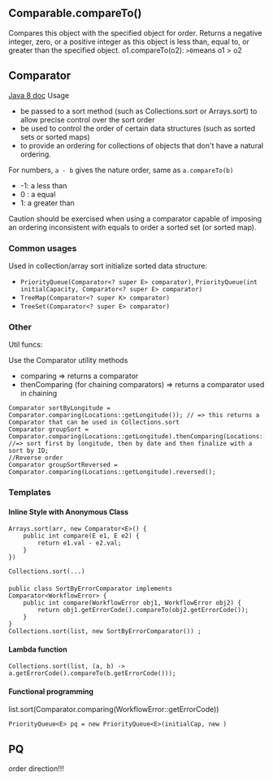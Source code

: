 ## Comparable.compareTo()
Compares this object with the specified object for order. Returns a negative integer, zero, or a positive integer as this object is less than, equal to, or greater than the specified object.
o1.compareTo(o2): `>0`means o1 > o2

## Comparator
[Java 8 doc](https://docs.oracle.com/javase/8/docs/api/java/util/Comparator.html)
Usage
* be passed to a sort method (such as Collections.sort or Arrays.sort) to allow precise control over the sort order
* be used to control the order of certain data structures (such as sorted sets or sorted maps)
* to provide an ordering for collections of objects that don't have a natural ordering.


For numbers, `a - b` gives the nature order, same as `a.compareTo(b)`
* -1: a less than
* 0 : a equal
* 1: a greater than

Caution should be exercised when using a comparator capable of imposing an ordering inconsistent with equals to order a sorted set (or sorted map).


### Common usages
Used in collection/array sort
initialize sorted data structure: 
* `PriorityQueue(Comparator<? super E> comparator)`, `PriorityQueue(int initialCapacity, Comparator<? super E> comparator)`
* `TreeMap(Comparator<? super K> comparator)`
* `TreeSet(Comparator<? super E> comparator)`

### Other 
Util funcs:

Use the Comparator utility methods
* comparing => returns a comparator
* thenComparing (for chaining comparators) => returns a comparator used in chaining

```
Comparator sortByLongitude = Comparator.comparing(Locations::getLongitude()); // => this returns a Comparator that can be used in Collections.sort
Comparator groupSort = Comparator.comparing(Locations::getLongitude).thenComparing(Locations::getDate()).thenComparing(Locations::getId()); //=> sort first by longitude, then by date and then finalize with a sort by ID;
//Reverse order
Comparator groupSortReversed = Comparator.comparing(Locations::getLongitude).reversed();
```
### Templates
#### Inline Style with Anonymous Class 
```
Arrays.sort(arr, new Comparator<E>() {
    public int compare(E e1, E e2) {
        return e1.val - e2.val;
    }
})

Collections.sort(...)

```
#### 

```
public class SortByErrorComparator implements Comparator<WorkflowError> {
    public int compare(WorkflowError obj1, WorkflowError obj2) {
        return obj1.getErrorCode().compareTo(obj2.getErrorCode());
    }
}
Collections.sort(list, new SortByErrorComparator()) ;

```
#### Lambda function
```
Collections.sort(list, (a, b) -> a.getErrorCode().compareTo(b.getErrorCode()));
```

#### Functional programming
list.sort(Comparator.comparing(WorkflowError::getErrorCode))

```
PriorityQueue<E> pq = new PriorityQueue<E>(initialCap, new )
```
## PQ
order direction!!!

